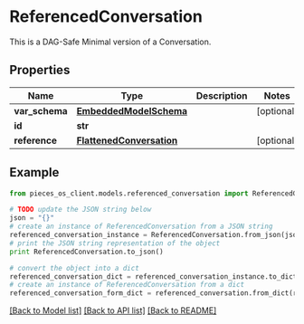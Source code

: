 # ReferencedConversation

This is a DAG-Safe Minimal version of a Conversation.

## Properties

Name | Type | Description | Notes
------------ | ------------- | ------------- | -------------
**var_schema** | [**EmbeddedModelSchema**](EmbeddedModelSchema) |  | [optional] 
**id** | **str** |  | 
**reference** | [**FlattenedConversation**](FlattenedConversation) |  | [optional] 

## Example

```python
from pieces_os_client.models.referenced_conversation import ReferencedConversation

# TODO update the JSON string below
json = "{}"
# create an instance of ReferencedConversation from a JSON string
referenced_conversation_instance = ReferencedConversation.from_json(json)
# print the JSON string representation of the object
print ReferencedConversation.to_json()

# convert the object into a dict
referenced_conversation_dict = referenced_conversation_instance.to_dict()
# create an instance of ReferencedConversation from a dict
referenced_conversation_form_dict = referenced_conversation.from_dict(referenced_conversation_dict)
```
[[Back to Model list]](../README#documentation-for-models) [[Back to API list]](../README#documentation-for-api-endpoints) [[Back to README]](../README)


